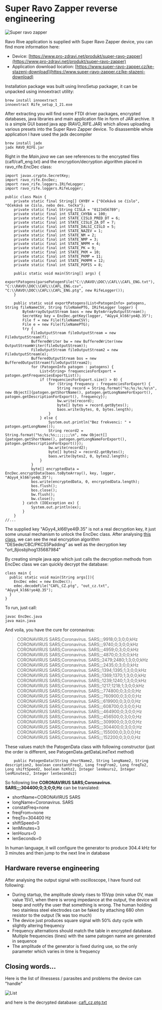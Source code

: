 # Super Ravo Zapper reverse engineering

![Super ravo zapper](image.jpg)

Ravo Rive application is supplied with Super Ravo Zapper device, you can find more information here:
- Device: [https://www.pro-zdravi.net/produkt/super-ravo-zapper](https://www.pro-zdravi.net/produkt/super-ravo-zapper)
- Application download location: [https://www.super-ravo-zapper.cz/ke-stazeni-download](https://www.super-ravo-zapper.cz/ke-stazeni-download)

Installation package was built using InnoSetup packager, it can be unpacked using innoextract utility:

    brew install innoextract
    innoextract Rife_setup_1_21.exe
    
After extracting you will find some FTDI driver packages, encrypted databases, java libraries and main application file in form of JAR archive. It is a simple GUI based java app (RAVO_RIFE.JAR) which allows uploading various presets into the Super Ravo Zapper device. To disassemble whole application I have used the jadx decompiler

    brew install jadx
    jadx RAVO_RIFE.jar
    
Right in the *Main.java* we can see references to the encrypted files (cafl/cafl_eng.txt) and the encryption/decryption algorithm placed in ravo_rife.EncDec class:

```
import javax.crypto.SecretKey;
import ravo_rife.EncDec;
import ravo_rife.loggers.IRifeLogger;
import ravo_rife.loggers.RifeLogger;

public class Main {
    private static final String[] CHYBY = {"Očekává se číslo", "Očekává se číslo, nebo des. tečka"};
    private static final String CISLA = "0123456789";
    private static final int STATE_CHYBA = 100;
    private static final int STATE_CISLO_PRED_DT = 6;
    private static final int STATE_CISLO_ZA_DT = 7;
    private static final int STATE_DALSI_CISLO = 5;
    private static final int STATE_NAZEV = 1;
    private static final int STATE_NM = 2;
    private static final int STATE_NMP = 3;
    private static final int STATE_NMPM = 4;
    private static final int STATE_PK = 9;
    private static final int STATE_PKM = 10;
    private static final int STATE_PKMP = 11;
    private static final int STATE_PKMPM = 12;
    private static final int STATE_POPIS = 8;

    public static void main(String[] args) {
        exportPatogens(parsePatogenFile("C:\\RAVO\\DOC\\CAFL\\CAFL_ENG.txt"), "C:\\RAVO\\DOC\\CAFL\\CAFL_ENG.csv", "C:\\RAVO\\DOC\\CAFL\\CAFL_ENG.ptg", new RifeLogger());
    }

    public static void exportPatogens(List<PatogenInfo> patogens, String fileNameCSV, String fileNamePTG, IRifeLogger logger) {
        ByteArrayOutputStream baos = new ByteArrayOutputStream();
        SecretKey key = EncDec.getKey(logger, "AGyy4_kl66!ye4@.35");
        File f = new File(fileNameCSV);
        File e = new File(fileNamePTG);
        try {
            FileOutputStream fileOutputStream = new FileOutputStream(f);
            BufferedWriter bw = new BufferedWriter(new OutputStreamWriter(fileOutputStream));
            FileOutputStream fileOutputStream2 = new FileOutputStream(e);
            BufferedOutputStream bos = new BufferedOutputStream(fileOutputStream2);
            for (PatogenInfo patogen : patogens) {
                List<String> frequenciesForExport = patogen.getFrequenciesExportList();
                if (frequenciesForExport.size() > 0) {
                    for (String frequency : frequenciesForExport) {
                        String record = String.format("%s;%s;%s;%s\n", new Object[]{patogen.getShortName(), patogen.getLongNameForExport(), patogen.getDescriptionForExport(), frequency});
                        bw.write(record);
                        byte[] bytes = record.getBytes();
                        baos.write(bytes, 0, bytes.length);
                    }
                } else {
                    System.out.println("Bez frekvenci: " + patogen.getLongName());
                    String record2 = String.format("%s;%s;%s;;;;;;;\n", new Object[]{patogen.getShortName(), patogen.getLongNameForExport(), patogen.getDescriptionForExport()});
                    bw.write(record2);
                    byte[] bytes2 = record2.getBytes();
                    baos.write(bytes2, 0, bytes2.length);
                }
            }
            byte[] encryptedData = EncDec.encryptData(baos.toByteArray(), key, logger, "AGyy4_kl66!ye4@.35");
            bos.write(encryptedData, 0, encryptedData.length);
            bos.flush();
            bos.close();
            bw.flush();
            bw.close();
        } catch (IOException ex) {
            System.out.println(ex);
        }
    }
//...
```

The supplied key "AGyy4_kl66!ye4@.35" is not a real decryption key, it just some unusal mechanism to unlock the EncDec class. After analysing [this class](EncDec.java), we can see the real encryption algorithm "DESede/CBC/PKCS5Padding" as well as the decryption key "ort_8jiosbjihog135687984"

By creating simple java app which just calls the decryption methods from EncDec class we can quickly decrypt the database:

```
class main {  
  public static void main(String args[]){  
    EncDec edec = new EncDec();
    edec.decodeFile("CAFL_CZ.ptg", "out_cz.txt", "AGyy4_kl66!ye4@.35");
  }  
} 
```

To run, just call:
    
    javac EncDec.java
    java main.java
    
    
And voila, you have the cure for coronavirus:

> CORONAVIRUS SARS;Coronavirus. SARS;;;9918;0;3;0;0;kHz\
> CORONAVIRUS SARS;Coronavirus. SARS;;;9740;0;3;0;0;kHz\
> CORONAVIRUS SARS;Coronavirus. SARS;;;4959;0;3;0;0;kHz\
> CORONAVIRUS SARS;Coronavirus. SARS;;;4870;0;3;0;0;kHz\
> CORONAVIRUS SARS;Coronavirus. SARS;;2479;2480;1;3;0;0;kHz\
> CORONAVIRUS SARS;Coronavirus. SARS;;;2435;0;3;0;0;kHz\
> CORONAVIRUS SARS;Coronavirus. SARS;;1394;1395;1;3;0;0;kHz\
> CORONAVIRUS SARS;Coronavirus. SARS;;1369;1370;1;3;0;0;kHz\
> CORONAVIRUS SARS;Coronavirus. SARS;;1239;1240;1;3;0;0;kHz\
> CORONAVIRUS SARS;Coronavirus. SARS;;1217;1218;1;3;0;0;kHz\
> CORONAVIRUS SARS;Coronavirus. SARS;;;774800;0;3;0;0;Hz\
> CORONAVIRUS SARS;Coronavirus. SARS;;;760900;0;3;0;0;Hz\
> CORONAVIRUS SARS;Coronavirus. SARS;;;619900;0;3;0;0;Hz\
> CORONAVIRUS SARS;Coronavirus. SARS;;;608700;0;3;0;0;Hz\
> CORONAVIRUS SARS;Coronavirus. SARS;;;464900;0;3;0;0;Hz\
> CORONAVIRUS SARS;Coronavirus. SARS;;;456500;0;3;0;0;Hz\
> CORONAVIRUS SARS;Coronavirus. SARS;;;309900;0;3;0;0;Hz\
> CORONAVIRUS SARS;Coronavirus. SARS;;;304400;0;3;0;0;Hz\
> CORONAVIRUS SARS;Coronavirus. SARS;;;155000;0;3;0;0;Hz\
> CORONAVIRUS SARS;Coronavirus. SARS;;;152200;0;3;0;0;Hz

These values match the PatogenData class with following constructor (just the order is different, see PatogenData.getDataLineText method)
```
    public PatogenData(String shortName2, String longName2, String description2, boolean constantFreq2, Long freqFrom2, Long freqTo2, Long shiftSpeed2, boolean hzKhz2, Integer lenHours2, Integer lenMinutes2, Integer lenSeconds2)
```

So following line **CORONAVIRUS SARS;Coronavirus. SARS;;;304400;0;3;0;0;Hz** can be translated: 
- shortName=CORONAVIRUS SARS
- longName=Coronavirus. SARS
- constatFreq=none
- freqFrom=none
- freqTo=304400 Hz
- shiftSpeed=0
- lenMinutes=3
- lenHours=0
- lenSeconds=0

In human language, it will configure the generator to produce 304.4 kHz for 3 minutes and then jump to the next line in database

## Hardware reverse engineering

After analysing the output signal with oscilloscope, I have found out following:
- During startup, the amplitude slowly rises to 15Vpp (min value 0V, max value 15V), when there is wrong impedance at the output, the device will beep and notify the user that something is wrong. The human holding two stainless steel electrodes can be faked by attaching 680 ohm resistor to the output (1k was too much)
- The device just produces square signal with 50% duty cycle with slightly altering frequency
- Frequency alternations should match the table in encrypted database. Multiple frequencies (lines) with the same patogen name are generated in sequence
- The amplitude of the generator is fixed during use, so the only parameter which varies in time is frequency


## Closing words...

Here is the list of illnessess / parasites and problems the device can "handle"

![List](list.png)

and here is the decrypted database: [cafl_cz.ptg.txt](cafl_cz.ptg.txt)

